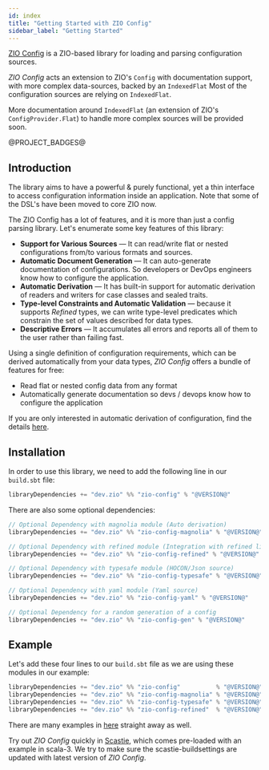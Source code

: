 ```yaml
---
id: index
title: "Getting Started with ZIO Config"
sidebar_label: "Getting Started"
---
```


[ZIO Config](https://zio.github.io/zio-config/) is a ZIO-based library for loading and parsing configuration sources.

_ZIO Config_ acts an extension to ZIO's `Config` with documentation support, with more complex data-sources, backed by an `IndexedFlat`
Most of the configuration sources are relying on `IndexedFlat`.

More documentation around `IndexedFlat` (an extension of  ZIO's  `ConfigProvider.Flat`)
to handle more complex sources will be provided soon.

@PROJECT_BADGES@

## Introduction

The library aims to have a powerful & purely functional, yet a thin interface to access configuration information inside an application. 
Note that some of the DSL's have been moved to core ZIO now.

The ZIO Config has a lot of features, and it is more than just a config parsing library. Let's enumerate some key features of this library:

- **Support for Various Sources** — It can read/write flat or nested configurations from/to various formats and sources.
- **Automatic Document Generation** — It can auto-generate documentation of configurations. So developers or DevOps engineers know how to configure the application.
- **Automatic Derivation** — It has built-in support for automatic derivation of readers and writers for case classes and sealed traits.
- **Type-level Constraints and Automatic Validation** — because it supports _Refined_ types, we can write type-level predicates which constrain the set of values described for data types.
- **Descriptive Errors** — It accumulates all errors and reports all of them to the user rather than failing fast.

Using a single definition of configuration requirements, which can be derived automatically from your data types, _ZIO Config_ offers a bundle of features for free:

* Read flat or nested config data from any format
* Automatically generate documentation so devs / devops know how to configure the application

If you are only interested in automatic derivation of configuration, find the details [here](http://zio.dev/zio-config/automatic-derivation-of-config-descriptor).

## Installation

In order to use this library, we need to add the following line in our `build.sbt` file:

```scala
libraryDependencies += "dev.zio" %% "zio-config" % "@VERSION@" 
```

There are also some optional dependencies:

```scala
// Optional Dependency with magnolia module (Auto derivation)
libraryDependencies += "dev.zio" %% "zio-config-magnolia" % "@VERSION@"

// Optional Dependency with refined module (Integration with refined library)
libraryDependencies += "dev.zio" %% "zio-config-refined" % "@VERSION@"

// Optional Dependency with typesafe module (HOCON/Json source)
libraryDependencies += "dev.zio" %% "zio-config-typesafe" % "@VERSION@"

// Optional Dependency with yaml module (Yaml source)
libraryDependencies += "dev.zio" %% "zio-config-yaml" % "@VERSION@"

// Optional Dependency for a random generation of a config
libraryDependencies += "dev.zio" %% "zio-config-gen" % "@VERSION@"
```

## Example

Let's add these four lines to our `build.sbt` file as we are using these modules in our example:

```scala
libraryDependencies += "dev.zio" %% "zio-config"          % "@VERSION@"
libraryDependencies += "dev.zio" %% "zio-config-magnolia" % "@VERSION@"
libraryDependencies += "dev.zio" %% "zio-config-typesafe" % "@VERSION@"
libraryDependencies += "dev.zio" %% "zio-config-refined"  % "@VERSION@"
```


There are many examples in [here](https://github.com/zio/zio-config/tree/master/examples/shared/src/main/scala/zio/config/examples) straight away as well.

Try out _ZIO Config_ quickly in [Scastie](https://scastie.scala-lang.org/WMlkdQeZQvm4yDyZ0pigJA), which comes pre-loaded with an example in scala-3. We try to make sure the scastie-buildsettings are updated with latest version of _ZIO Config_.

